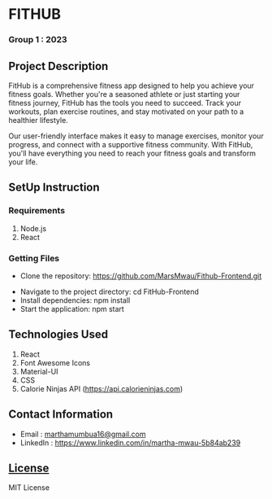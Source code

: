 # FITHUB
### Group 1 : 2023
## Project Description
FitHub is a comprehensive fitness app designed to help you achieve your fitness goals. Whether you're a seasoned athlete or just starting your fitness journey, FitHub has the tools you need to succeed. Track your workouts, plan exercise routines, and stay motivated on your path to a healthier lifestyle.

Our user-friendly interface makes it easy to manage exercises, monitor your progress, and connect with a supportive fitness community. With FitHub, you'll have everything you need to reach your fitness goals and transform your life.

## SetUp Instruction
### Requirements
1. Node.js
2. React

### Getting Files
* Clone the repository: https://github.com/MarsMwau/Fithub-Frontend.git
- Navigate to the project directory: cd FitHub-Frontend
- Install dependencies: npm install
- Start the application: npm start

## Technologies Used
1. React
2. Font Awesome Icons
3. Material-UI
4. CSS
5. Calorie Ninjas API (https://api.calorieninjas.com)

## Contact Information
* Email : marthamumbua16@gmail.com
* LinkedIn : https://www.linkedin.com/in/martha-mwau-5b84ab239

## [License](LICENSE)
MIT License
